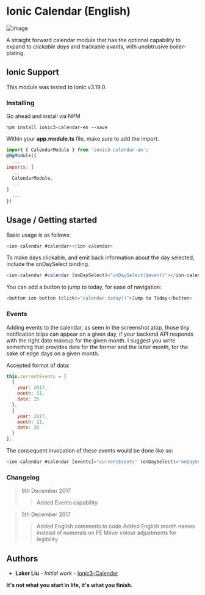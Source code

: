 # Ionic Calendar (English)

![image](https://raw.githubusercontent.com/gbrits/ionic-calendar/master/calendar.png?raw=true)

A straight forward calendar module that has the optional capability to expand to *clickable days* and trackable *events*, with unobtrusive boiler-plating.

## Ionic Support

This module was tested to Ionic v3.19.0.

### Installing

Go ahead and install via NPM

```
npm install ionic3-calendar-en --save
```

Within your **app.module.ts** file, make sure to add the import.

```javascript
import { CalendarModule } from 'ionic3-calendar-en';
@NgModule({
  ...
imports: [
  ...
  CalendarModule,
  ...
]
  ...
})
```

## Usage / Getting started

Basic usage is as follows:

```javascript
<ion-calendar #calendar></ion-calendar>
```

To make days clickable, and emit back information about the day selected, include the onDaySelect binding.

```javascript
<ion-calendar #calendar (onDaySelect)="onDaySelect($event)"></ion-calendar>
```

You can add a button to jump to today, for ease of navigation:

```javascript
<button ion-button (click)="calendar.today()">Jump to Today</button>
```

### Events

Adding events to the calendar, as seen in the screenshot atop, those tiny notification blips can appear on a given day, if your backend API responds with the right date makeup for the given month. I suggest you write something that provides data for the former and the latter month, for the sake of edge days on a given month.

Accepted format of data:

```javascript
this.currentEvents = [
  {
    year: 2017,
    month: 11,
    date: 25
  },
  {
    year: 2017,
    month: 11,
    date: 26
  }
];
```

The consequent invocation of these events would be done like so:

```javascript
<ion-calendar #calendar [events]="currentEvents" (onDaySelect)="onDaySelect($event)" (onMonthSelect)="onMonthSelect($event)"></ion-calendar>
```

### Changelog

> 8th December 2017
>> Added Events capability

> 5th December 2017
>> Added English comments to code
>> Added English month names instead of numerals on FE
>> Minor colour adjustments for legibility

## Authors

* **Laker Liu** - *Initial work* - [Ionic3-Calendar](https://github.com/laker007/ionic3-calendar)

**It's not what you start in life, it's what you finish.**
